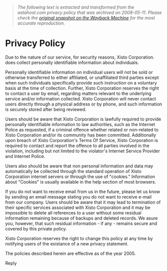 > *The following text is extracted and transformed from the astahost.com privacy policy that was archived on 2008-05-11. Please check the [original snapshot on the Wayback Machine](https://web.archive.org/web/20080511234149id_/http%3A//www.astahost.com/info.php/privacy-policy_t2283.html) for the most accurate reproduction.*

# Privacy Policy

Due to the nature of our service, for security reasons, Xisto Corporation. does collect personally identifiable information about individuals.

Personally identifiable information on individual users will not be sold or otherwise transferred to either affiliated, or unaffiliated third parties except when such individuals specifically provide such instruction on a voluntary basis at the time of collection. Further, Xisto Corporation reserves the right to contact a user by email, regarding matters relevant to the underlying service and/or information collected. Xisto Corporation will never contact users directly through a physical address or by phone, and such information is securely stored after being reviewed.

Users should be aware that Xisto Corporation is lawfully required to provide personally identifiable information to law authorities, such as the Internet Police as requested, if a criminal offence whether related or non-related to Xisto Corporation and/or its community has been committed. Additionally upon breach of Xisto Corporation's Terms Of Service, Xisto Corporation is required to contact and report the offence to all parties involved in the violation, including but not limited to the violator's Internet Service Provider and Internet Police.

Users also should be aware that non personal information and data may automatically be collected through the standard operation of Xisto Corporation internet servers or through the use of "cookies." Information about "Cookies" is usually available in the help section of most browsers.

If you do not want to receive email from us in the future, please let us know by sending an email message stating you do not want to receive e-mail from our company. Users should be aware that it may lead to termination of their specific services associated with Xisto Corporation and it may be impossible to delete all references to a user without some residual information remaining because of backups and deleted records. We asure you, however, that such residual information - if any - remains secure and covered by this private policy.

Xisto Corporation reserves the right to change this policy at any time by notifying users of the existance of a new privacy statement.

The policies described herein are effective as of the year 2005.

Reply
